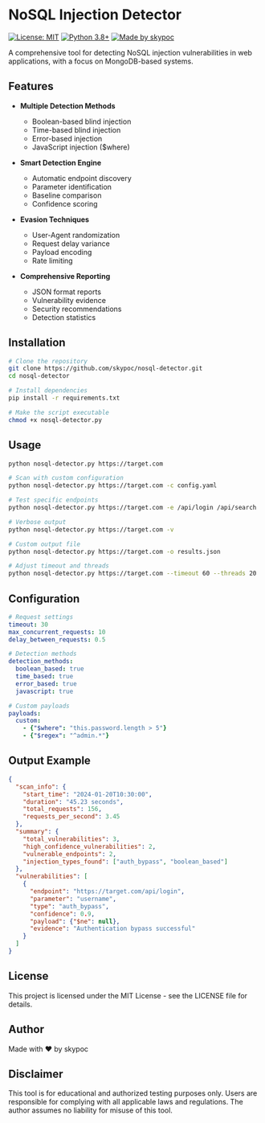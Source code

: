 # NoSQL Injection Detector

[![License: MIT](https://img.shields.io/badge/License-MIT-yellow.svg)](https://opensource.org/licenses/MIT)
[![Python 3.8+](https://img.shields.io/badge/python-3.8+-blue.svg)](https://www.python.org/downloads/)
[![Made by skypoc](https://img.shields.io/badge/made%20by-skypoc-red.svg)](https://github.com/skypoc)

A comprehensive tool for detecting NoSQL injection vulnerabilities in web applications, with a focus on MongoDB-based systems.

## Features

- **Multiple Detection Methods**
  - Boolean-based blind injection
  - Time-based blind injection
  - Error-based injection
  - JavaScript injection ($where)

- **Smart Detection Engine**
  - Automatic endpoint discovery
  - Parameter identification
  - Baseline comparison
  - Confidence scoring

- **Evasion Techniques**
  - User-Agent randomization
  - Request delay variance
  - Payload encoding
  - Rate limiting

- **Comprehensive Reporting**
  - JSON format reports
  - Vulnerability evidence
  - Security recommendations
  - Detection statistics

## Installation

```bash
# Clone the repository
git clone https://github.com/skypoc/nosql-detector.git
cd nosql-detector

# Install dependencies
pip install -r requirements.txt

# Make the script executable
chmod +x nosql-detector.py

```

## Usage

```bash
python nosql-detector.py https://target.com

# Scan with custom configuration
python nosql-detector.py https://target.com -c config.yaml

# Test specific endpoints
python nosql-detector.py https://target.com -e /api/login /api/search

# Verbose output
python nosql-detector.py https://target.com -v

# Custom output file
python nosql-detector.py https://target.com -o results.json

# Adjust timeout and threads
python nosql-detector.py https://target.com --timeout 60 --threads 20

```

## Configuration
```yaml
# Request settings
timeout: 30
max_concurrent_requests: 10
delay_between_requests: 0.5

# Detection methods
detection_methods:
  boolean_based: true
  time_based: true
  error_based: true
  javascript: true

# Custom payloads
payloads:
  custom:
    - {"$where": "this.password.length > 5"}
    - {"$regex": "^admin.*"}
```
## Output Example
```json
{
  "scan_info": {
    "start_time": "2024-01-20T10:30:00",
    "duration": "45.23 seconds",
    "total_requests": 156,
    "requests_per_second": 3.45
  },
  "summary": {
    "total_vulnerabilities": 3,
    "high_confidence_vulnerabilities": 2,
    "vulnerable_endpoints": 2,
    "injection_types_found": ["auth_bypass", "boolean_based"]
  },
  "vulnerabilities": [
    {
      "endpoint": "https://target.com/api/login",
      "parameter": "username",
      "type": "auth_bypass",
      "confidence": 0.9,
      "payload": {"$ne": null},
      "evidence": "Authentication bypass successful"
    }
  ]
}
```
## License
This project is licensed under the MIT License - see the LICENSE file for details.

## Author
Made with ❤️ by skypoc

## Disclaimer
This tool is for educational and authorized testing purposes only. Users are responsible for complying with all applicable laws and regulations. The author assumes no liability for misuse of this tool.




